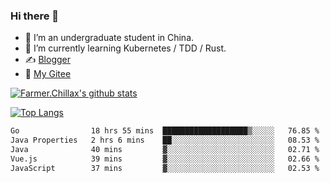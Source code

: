 ### Hi there 👋

- 🔭 I’m an undergraduate student in China.
- 🌱 I’m currently learning Kubernetes / TDD / Rust.
- ✍️ [Blogger](https://blog.farmer233.top)
- 🤔 [My Gitee](https://gitee.com/Farmer-chong)


[![Farmer.Chillax's github stats](https://github-readme-stats.vercel.app/api?username=FarmerChillax)](https://github.com/anuraghazra/github-readme-stats)

[![Top Langs](https://github-readme-stats.vercel.app/api/top-langs/?username=FarmerChillax&layout=compact&hide=html,css,javascript)](https://github.com/anuraghazra/github-readme-stats)


<a href="https://wakatime.com/@Farmer"> </a>
          <!--START_SECTION:waka-->

```txt
Go                18 hrs 55 mins  ███████████████████▒░░░░░   76.85 %
Java Properties   2 hrs 6 mins    ██░░░░░░░░░░░░░░░░░░░░░░░   08.53 %
Java              40 mins         ▓░░░░░░░░░░░░░░░░░░░░░░░░   02.71 %
Vue.js            39 mins         ▓░░░░░░░░░░░░░░░░░░░░░░░░   02.66 %
JavaScript        37 mins         ▓░░░░░░░░░░░░░░░░░░░░░░░░   02.53 %
```

<!--END_SECTION:waka-->



<!--
**Farmer-chong/Farmer-chong** is a ✨ _special_ ✨ repository because its `README.md` (this file) appears on your GitHub profile.

Here are some ideas to get you started:

- 🔭 I’m currently working on ...
- 🌱 I’m currently learning ...
- 👯 I’m looking to collaborate on ...
- 🤔 I’m looking for help with ...
- 💬 Ask me about ...
- 📫 How to reach me: ...
- 😄 Pronouns: ...
- ⚡ Fun fact: ...
-->
